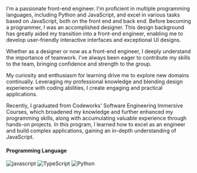 <!--
**muzixiaowuwuyi/muzixiaowuwuyi** is a ✨ _special_ ✨ repository because its `README.md` (this file) appears on your GitHub profile.

Here are some ideas to get you started:

- 🔭 I’m currently working on ...
- 🌱 I’m currently learning ...
- 👯 I’m looking to collaborate on ...
- 🤔 I’m looking for help with ...
- 💬 Ask me about ...
- 📫 How to reach me: ...
- 😄 Pronouns: ...
- ⚡ Fun fact: ...
-->
I'm a passionate front-end engineer. I'm proficient in multiple programming languages, including Python and JavaScript, and excel in various tasks based on JavaScript, both on the front end and back end. Before becoming a programmer, I was an accomplished designer. This design background has greatly aided my transition into a front-end engineer, enabling me to develop user-friendly interactive interfaces and exceptional UI designs.

Whether as a designer or now as a front-end engineer, I deeply understand the importance of teamwork. I've always been eager to contribute my skills to the team, bringing confidence and strength to the group.

My curiosity and enthusiasm for learning drive me to explore new domains continually. Leveraging my professional knowledge and blending design experience with coding abilities, I create engaging and practical applications.

Recently, I graduated from Codeworks' Software Engineering Immersive Courses, which broadened my knowledge and further enhanced my programming skills, along with accumulating valuable experience through hands-on projects. In this program, I learned how to excel as an engineer and build complex applications, gaining an in-depth understanding of JavaScript.

#### Programming Language
![javascript](https://camo.githubusercontent.com/9d07c04bdd98c662d5df9d4e1cc1de8446ffeaebca330feb161f1fb8e1188204/68747470733a2f2f696d672e736869656c64732e696f2f62616467652f4a6176615363726970742d4637444631453f7374796c653d666f722d7468652d6261646765266c6f676f3d6a617661736372697074266c6f676f436f6c6f723d626c61636b) ![TypeScript](https://camo.githubusercontent.com/6cf9abe9d706421df40ff4feff208a5728df2b77f9eb21f24d09df00a0d69203/68747470733a2f2f696d672e736869656c64732e696f2f62616467652f547970655363726970742d3030374143433f7374796c653d666f722d7468652d6261646765266c6f676f3d74797065736372697074266c6f676f436f6c6f723d7768697465) ![Python](https://camo.githubusercontent.com/e979038adffa37a80391b5746bebbf98b07eaca95940ccc9f7d6998b167816de/68747470733a2f2f696d672e736869656c64732e696f2f7374617469632f76313f6c6162656c3d266d6573736167653d507974686f6e26636f6c6f723d333737364142266c6f676f3d507974686f6e266c6f676f436f6c6f723d464646464646) 

